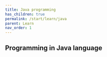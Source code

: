 ```yaml
---
title: Java programming
has_children: true
permalink: /start/learn/java
parent: Learn
nav_order: 1
---
```


## Programming in Java language


